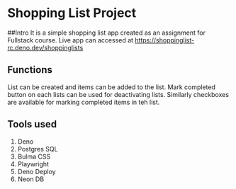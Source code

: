 # Shopping List Project
##Intro
It is a simple shopping list app created as an assignment for Fullstack course.
Live app can accessed at https://shoppinglist-rc.deno.dev/shoppinglists

## Functions
List can be created and items can be added to the list.
Mark completed button on each lists can be used for deactivating lists.
Similarly checkboxes are available for marking completed items in teh list.

## Tools used
1. Deno
2. Postgres SQL
3. Bulma CSS
4. Playwright
5. Deno Deploy
6. Neon DB
